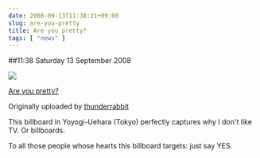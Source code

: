 ```yaml
---
date: 2008-09-13T11:38:21+09:00
slug: are-you-pretty
title: Are you pretty?
tags: [ "news" ]
---
```


##11:38 Saturday 13 September 2008


[![](http://farm3.static.flickr.com/2007/2852452256_bde00a53e1.jpg)](http://www.flickr.com/photos/thunderrabbit/2852452256/)
  


[Are you pretty?](http://www.flickr.com/photos/thunderrabbit/2852452256/)
  

Originally uploaded by [thunderrabbit](http://www.flickr.com/people/thunderrabbit/)




This billboard in Yoyogi-Uehara (Tokyo) perfectly captures why I don't like TV.  Or billboards.  

  

To all those people whose hearts this billboard targets: just say YES.
  

